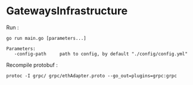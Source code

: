 # GatewaysInfrastructure

Run :

    go run main.go [parameters...] 
    
    Parameters:
       -config-path     path to config, by default "./config/config.yml"

Recompile protobuf :
    
    protoc -I grpc/ grpc/ethAdapter.proto --go_out=plugins=grpc:grpc
